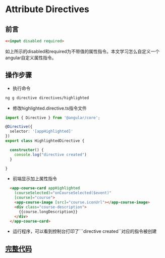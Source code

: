 # Attribute Directives

## 前言

```html
<<input disabled required>
``` 

如上所示的disabled和required为不带值的属性指令。本文学习怎么自定义一个angular自定义属性指令。

## 操作步骤

* 执行命令

```bash
ng g directive directives/highlighted
```

* 修改highlighted.directive.ts指令文件

```typescript
import { Directive } from '@angular/core';

@Directive({
  selector: '[appHighlighted]'
})
export class HighlightedDirective {

  constructor() {
    console.log("directive created")
  }

}
```

* 前端显示加上属性指令

```html
  <app-course-card appHighlighted
    (courseSelected)="onCourseSelected($event)"
    [course]="course">
    <app-course-image [src]="course.iconUrl"></app-course-image>
    <div class="course-description">
      {{course.longDescription}}
    </div>
  </app-course-card>
```


* 运行程序，可以看到控制台打印了```directive created``对应的指令被创建


## [完整代码](https://github.com/qiujiahong/angular-base-examples/tree/attribute_directives)

